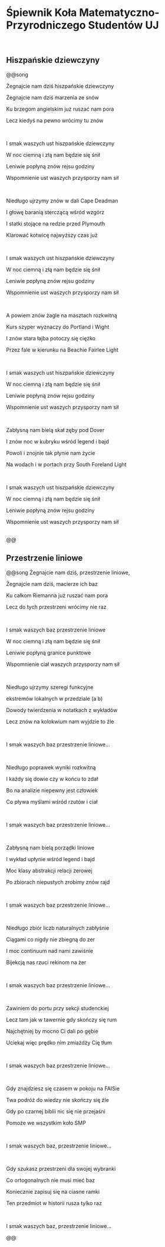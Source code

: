 # Śpiewnik Koła Matematyczno-Przyrodniczego Studentów UJ  

᠎	

## Hiszpańskie dziewczyny  
@@song

Żegnajcie nam dziś hiszpańskie dziewczyny  

Żegnajcie nam dziś marzenia ze snów  

Ku brzegom angielskim już ruszać nam pora  

Lecz kiedyś na pewno wrócimy tu znów  

᠎	

I smak waszych ust hiszpańskie dziewczyny  

W noc ciemną i złą nam będzie się śnił  

Leniwie popłyną znów rejsu godziny  

Wspomnienie ust waszych przysporzy nam sił  

᠎	

Niedługo ujrzymy znów w dali Cape Deadman  

I głowę baranią sterczącą wśród wzgórz  

I statki stojące na redzie przed Plymouth  

Klarować kotwicę najwyższy czas już  

᠎	

I smak waszych ust hiszpańskie dziewczyny  

W noc ciemną i złą nam będzie się śnił  

Leniwie popłyną znów rejsu godziny  

Wspomnienie ust waszych przysporzy nam sił  

᠎	

A powiem znów żagle na masztach rozkwitną  

Kurs szyper wyznaczy do Portland i Wight  

I znów stara łajba potoczy się ciężko  

Przez fale w kierunku na Beachie Fairlee Light  

᠎	

I smak waszych ust hiszpańskie dziewczyny  

W noc ciemną i złą nam będzie się śnił  

Leniwie popłyną znów rejsu godziny  

Wspomnienie ust waszych przysporzy nam sił  

᠎	

Zabłysną nam bielą skał zęby pod Dover  

I znów noc w kubryku wśród legend i bajd  

Powoli i znojnie tak płynie nam życie  

Na wodach i w portach przy South Foreland Light  

᠎	

I smak waszych ust hiszpańskie dziewczyny  

W noc ciemną i złą nam będzie się śnił  

Leniwie popłyną znów rejsu godziny  

Wspomnienie ust waszych przysporzy nam sił

᠎	
@@
## Przestrzenie liniowe
@@song
Żegnajcie nam dziś, przestrzenie liniowe,  

Żegnajcie nam dziś, macierze ich baz  

Ku całkom Riemanna już ruszać nam pora  

Lecz do tych przestrzeni wrócimy nie raz  

᠎	

I smak waszych baz przestrzenie liniowe  

W noc ciemną i złą nam będzie się śnił  

Leniwie popłyną granice punktowe  

Wspomnienie ciał waszych przysporzy nam sił  

᠎	

Niedługo ujrzymy szeregi funkcyjne  

ekstremów lokalnych w przedziale (a b)  

Dowody twierdzenia w notatkach z wykładów  

Lecz znów na kolokwium nam wyjdzie to źle  

᠎	

I smak waszych baz przestrzenie liniowe...  

᠎	

Niedługo poprawek wyniki rozkwitną  

I każdy się dowie czy w końcu to zdał  

Bo na analizie niepewny jest człowiek  

Co pływa myślami wśród rzutów i ciał  

᠎	

I smak waszych baz przestrzenie liniowe...  

᠎	

Zabłysną nam bielą porządki liniowe  

I wykład upłynie wśród legend i bajd  

Moc klasy abstrakcji relacji zerowej  

Po zbiorach niepustych zrobimy znów rajd  

᠎	

I smak waszych baz przestrzenie liniowe...  

᠎	

Niedługo zbiór liczb naturalnych zabłyśnie  

Ciągami co nigdy nie zbiegną do zer  

I moc continuum nad nami zawiśnie  

Bijekcją nas rzuci rekinom na żer  

᠎	

I smak waszych baz przestrzenie liniowe...

᠎	

Zawiniem do portu przy sekcji studenckiej  

Lecz tam jak w tawernie gdy skończy się rum  

Najchętniej by mocno Ci dali po gębie  

Uciekaj więc prędko nim zmiażdży Cię tłum  

᠎	

I smak waszych baz przestrzenie liniowe...  

᠎	

Gdy znajdziesz się czasem w pokoju na FAISie  

Twa podróż do wiedzy nie skończy się źle  

Gdy po czarnej biblii nic się nie przejaśni  

Pomoże we wszystkim koło SMP  

᠎	

I smak waszych baz, przestrzenie liniowe...  

᠎	

Gdy szukasz przestrzeni dla swojej wybranki  

Co ortogonalnych nie musi mieć baz  

Koniecznie zapisuj się na ciasne ramki  

Ten przedmiot w historii rusza tylko raz  

᠎	

I smak waszych baz, przestrzenie liniowe...

@@